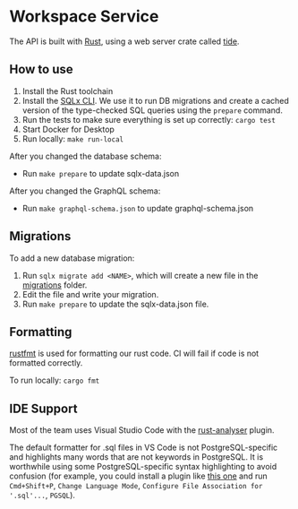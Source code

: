 # Workspace Service

The API is built with [Rust](https://www.rust-lang.org/), using a web server crate called [tide](https://github.com/http-rs/tide).

## How to use

1. Install the Rust toolchain
1. Install the [SQLx CLI](https://github.com/launchbadge/sqlx/tree/master/sqlx-cli). We use it to run DB migrations and create a cached version of the type-checked SQL queries using the `prepare` command.
1. Run the tests to make sure everything is set up correctly: `cargo test`
1. Start Docker for Desktop
1. Run locally: `make run-local`

After you changed the database schema:

- Run `make prepare` to update sqlx-data.json

After you changed the GraphQL schema:

- Run `make graphql-schema.json` to update graphql-schema.json

## Migrations

To add a new database migration:

1. Run `sqlx migrate add <NAME>`, which will create a new file in the [migrations](./migrations) folder.
1. Edit the file and write your migration.
1. Run `make prepare` to update the sqlx-data.json file.

## Formatting

[rustfmt](https://github.com/rust-lang/rustfmt) is used for formatting our rust code. CI will fail if code is not formatted correctly.

To run locally: `cargo fmt`

## IDE Support

Most of the team uses Visual Studio Code with the [rust-analyser](https://marketplace.visualstudio.com/items?itemName=matklad.rust-analyzer) plugin.

The default formatter for .sql files in VS Code is not PostgreSQL-specific and highlights many words that are not keywords in PostgreSQL. It is worthwhile using some PostgreSQL-specific syntax highlighting to avoid confusion (for example, you could install a plugin like [this one](https://marketplace.visualstudio.com/items?itemName=JPTarquino.postgresql) and run `Cmd+Shift+P`, `Change Language Mode`, `Configure File Association for '.sql'...`, `PGSQL`).
